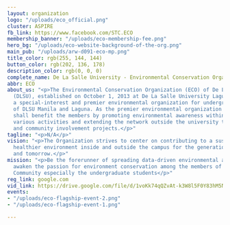 ```yaml
---
layout: organization
logo: "/uploads/eco_official.png"
cluster: ASPIRE
fb_link: https://www.facebook.com/STC.ECO
membership_banner: "/uploads/eco-membership-fee.png"
hero_bg: "/uploads/eco-website-background-of-the-org.png"
main_pub: "/uploads/arw-d091-eco-mp.png"
title_color: rgb(255, 144, 144)
button_color: rgb(202, 136, 178)
description_color: rgb(0, 0, 0)
complete_name: De La Salle University - Environmental Conservation Organization
abbr: ECO
about_us: "<p>The Environmental Conservation Organization (ECO) of De La Salle University
  (DLSU), established on October 1, 2013 at De La Salle University Laguna. ECO is
  a special-interest and premier environmental organization for undergraduate students
  of DLSU Manila and Laguna. As the premier environmental organization of DLSU, ECO
  shall benefit the members by promoting environmental awareness within DLSU through
  various activities and extending the network outside the university through partnerships
  and community involvement projects.</p>"
tagline: "<p>N/A</p>"
vision: "<p>The Organization strives to center on contributing to a sustainable and
  healthier environment inside and outside the campus for the generation of today
  and tomorrow.</p>"
mission: "<p>Be the forerunner of spreading data-driven environmental awareness and
  awaken the passion for environment conservation among the members of the Lasallian
  Community especially the undergraduate students</p>"
reg_link: google.com
vid_link: https://drive.google.com/file/d/1voKk74qQZvAt-k3W8l5F0Y83hM5N9GvG/preview
events:
- "/uploads/eco-flagship-event-2.png"
- "/uploads/eco-flagship-event-1.png"

---
```

